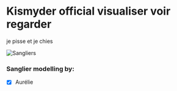 # Kismyder official visualiser voir regarder

je pisse et je chies

![Sangliers](demo.jpg)

### Sanglier modelling by:
- [x] Aurélie